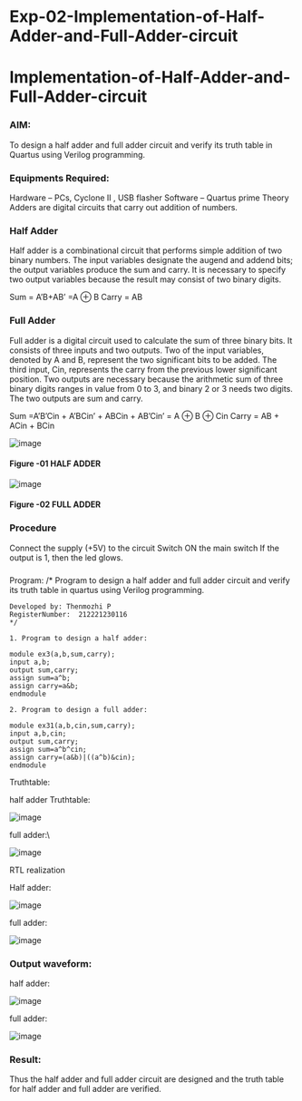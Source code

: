 # Exp-02-Implementation-of-Half-Adder-and-Full-Adder-circuit

# Implementation-of-Half-Adder-and-Full-Adder-circuit
### AIM:
To design a half adder and full adder circuit and verify its truth table in Quartus using Verilog programming.

### Equipments Required:
Hardware – PCs, Cyclone II , USB flasher
Software – Quartus prime
Theory
Adders are digital circuits that carry out addition of numbers.

### Half Adder
Half adder is a combinational circuit that performs simple addition of two binary numbers. The input variables designate the augend and addend bits; the output variables produce the sum and carry. It is necessary to specify two output variables because the result may consist of two binary digits.

Sum = A’B+AB’ =A ⊕ B Carry = AB

### Full Adder
Full adder is a digital circuit used to calculate the sum of three binary bits. It consists of three inputs and two outputs. Two of the input variables, denoted by A and B, represent the two significant bits to be added. The third input, Cin, represents the carry from the previous lower significant position. Two outputs are necessary because the arithmetic sum of three binary digits ranges in value from 0 to 3, and binary 2 or 3 needs two digits. The two outputs are sum and carry.

Sum =A’B’Cin + A’BCin’ + ABCin + AB’Cin’ = A ⊕ B ⊕ Cin Carry = AB + ACin + BCin

 ![image](https://user-images.githubusercontent.com/36288975/163552156-a13e5a56-c638-4110-97d9-8896907c8d25.png)

#### Figure -01 HALF ADDER 


![image](https://user-images.githubusercontent.com/36288975/163552057-b3547877-6d07-45b4-b7e0-bcfebfad9e1d.png)

#### Figure -02 FULL ADDER 

### Procedure

Connect the supply (+5V) to the circuit
Switch ON the main switch
If the output is 1, then the led glows.
### 
Program:
/*
Program to design a half adder and full adder circuit and verify its truth table in quartus using Verilog programming.
```
Developed by: Thenmozhi P
RegisterNumber:  212221230116
*/

1. Program to design a half adder:

module ex3(a,b,sum,carry);
input a,b;
output sum,carry;
assign sum=a^b;
assign carry=a&b;
endmodule 

2. Program to design a full adder:

module ex31(a,b,cin,sum,carry);
input a,b,cin;
output sum,carry;
assign sum=a^b^cin;
assign carry=(a&b)|((a^b)&cin);
endmodule
`````
Truthtable:

half adder Truthtable:

![image](https://github.com/Balaji-jj/Exp-02-Implementation-of-Half-Adder-and-Full-Adder-circuit/assets/142155013/5eb8cf7a-4aa1-4b93-b0c5-9bcf78499c09)

full adder:\

![image](https://github.com/Balaji-jj/Exp-02-Implementation-of-Half-Adder-and-Full-Adder-circuit/assets/142155013/6b929f04-ad57-4fcc-a2a9-113d46513170)

RTL realization

Half adder:

![image](https://github.com/Balaji-jj/Exp-02-Implementation-of-Half-Adder-and-Full-Adder-circuit/assets/142155013/880a40ac-822d-4fd8-8d7d-85370f9e19ba)


full adder:

![image](https://github.com/Balaji-jj/Exp-02-Implementation-of-Half-Adder-and-Full-Adder-circuit/assets/142155013/1d0cd8ae-6dc3-4601-9f2c-b313782617fb)

### Output waveform:

half adder:

![image](https://github.com/Balaji-jj/Exp-02-Implementation-of-Half-Adder-and-Full-Adder-circuit/assets/142155013/483d56b8-3f55-4a44-9893-f1231531d188)

full adder:

![image](https://github.com/Balaji-jj/Exp-02-Implementation-of-Half-Adder-and-Full-Adder-circuit/assets/142155013/684419de-d236-4769-92cc-b1c20582d059)

### Result:
Thus the half adder and full adder circuit are designed and the truth table for half adder and full adder are verified.

